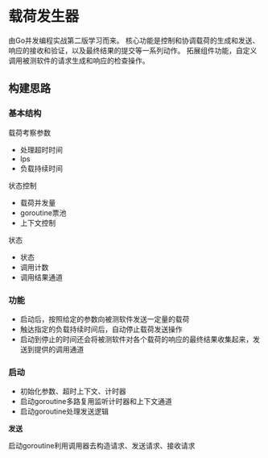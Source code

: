 # 载荷发生器
由Go并发编程实战第二版学习而来。
核心功能是控制和协调载荷的生成和发送、响应的接收和验证，以及最终结果的提交等一系列动作。
拓展组件功能，自定义调用被测软件的请求生成和响应的检查操作。

## 构建思路

### 基本结构

载荷考察参数

- 处理超时时间
- lps
- 负载持续时间

状态控制

- 载荷并发量
- goroutine票池
- 上下文控制

状态

- 状态
- 调用计数
- 调用结果通道

### 功能

- 启动后，按照给定的参数向被测软件发送一定量的载荷
- 触达指定的负载持续时间后，自动停止载荷发送操作
- 启动到停止的时间还会将被测软件对各个载荷的响应的最终结果收集起来，发送到提供的调用通道

### 启动

- 初始化参数、超时上下文、计时器
- 启动goroutine多路复用监听计时器和上下文通道
- 启动goroutine处理发送逻辑

**发送**

启动goroutine利用调用器去构造请求、发送请求、接收请求
